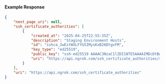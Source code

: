 <!-- Code generated for API Clients. DO NOT EDIT. -->

#### Example Response

```json
{
	"next_page_uri": null,
	"ssh_certificate_authorities": [
		{
			"created_at": "2025-04-25T22:55:35Z",
			"description": "Staging Environment Hosts",
			"id": "sshca_2wEztWXLFYG5IMysKxB26DtgvFM",
			"key_type": "ed25519",
			"public_key": "ssh-ed25519 AAAAC3NzaC1lZDI1NTE5AAAAIMDcDtBwqlBNu/2xjtp0do1CjCq/z4uWd+AeLX5NvAkf",
			"uri": "https://api.ngrok.com/ssh_certificate_authorities/sshca_2wEztWXLFYG5IMysKxB26DtgvFM"
		}
	],
	"uri": "https://api.ngrok.com/ssh_certificate_authorities"
}
```
